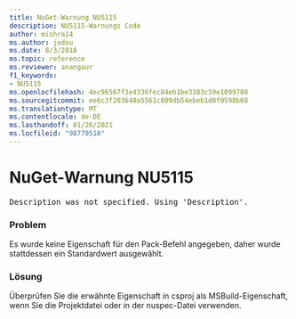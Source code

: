 ```yaml
---
title: NuGet-Warnung NU5115
description: NU5115-Warnungs Code
author: mishra14
ms.author: jodou
ms.date: 8/3/2018
ms.topic: reference
ms.reviewer: anangaur
f1_keywords:
- NU5115
ms.openlocfilehash: 4ec96567f3e4336fec84eb1be3383c59e1099780
ms.sourcegitcommit: ee6c3f203648a5561c809db54ebeb1d0f0598b68
ms.translationtype: MT
ms.contentlocale: de-DE
ms.lasthandoff: 01/26/2021
ms.locfileid: "98779518"
---
```

# <a name="nuget-warning-nu5115"></a>NuGet-Warnung NU5115
<pre>Description was not specified. Using 'Description'.</pre>

### <a name="issue"></a>Problem

Es wurde keine Eigenschaft für den Pack-Befehl angegeben, daher wurde stattdessen ein Standardwert ausgewählt.


### <a name="solution"></a>Lösung

Überprüfen Sie die erwähnte Eigenschaft in csproj als MSBuild-Eigenschaft, wenn Sie die Projektdatei oder in der nuspec-Datei verwenden.

